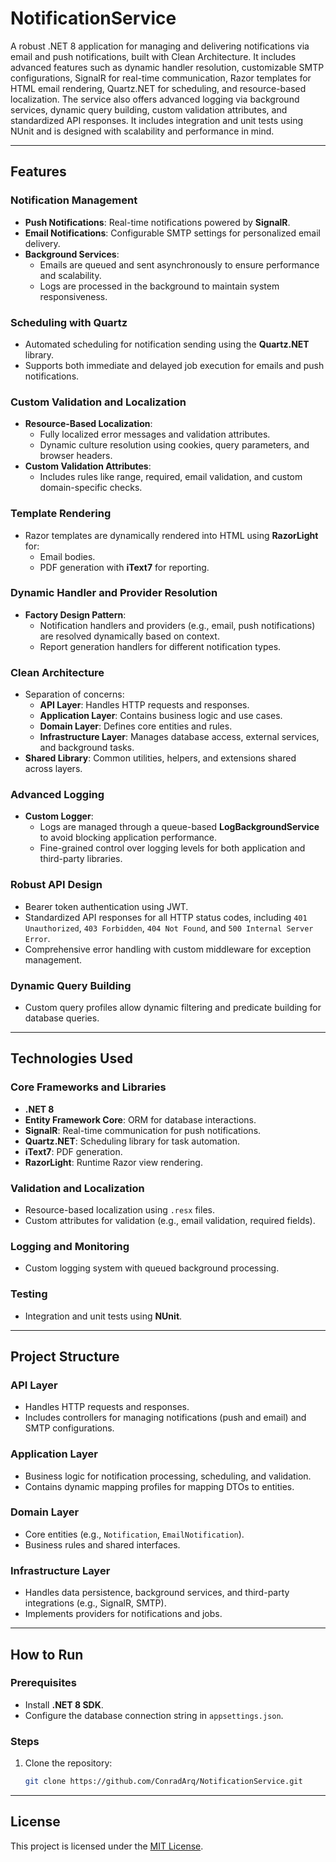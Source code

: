 # NotificationService

A robust .NET 8 application for managing and delivering notifications via email and push notifications, built with Clean Architecture. It includes advanced features such as dynamic handler resolution, customizable SMTP configurations, SignalR for real-time communication, Razor templates for HTML email rendering, Quartz.NET for scheduling, and resource-based localization. The service also offers advanced logging via background services, dynamic query building, custom validation attributes, and standardized API responses. It includes integration and unit tests using NUnit and is designed with scalability and performance in mind.

---

## Features

### **Notification Management**
- **Push Notifications**: Real-time notifications powered by **SignalR**.
- **Email Notifications**: Configurable SMTP settings for personalized email delivery.
- **Background Services**:
  - Emails are queued and sent asynchronously to ensure performance and scalability.
  - Logs are processed in the background to maintain system responsiveness.

### **Scheduling with Quartz**
- Automated scheduling for notification sending using the **Quartz.NET** library.
- Supports both immediate and delayed job execution for emails and push notifications.

### **Custom Validation and Localization**
- **Resource-Based Localization**:
  - Fully localized error messages and validation attributes.
  - Dynamic culture resolution using cookies, query parameters, and browser headers.
- **Custom Validation Attributes**:
  - Includes rules like range, required, email validation, and custom domain-specific checks.
  
### **Template Rendering**
- Razor templates are dynamically rendered into HTML using **RazorLight** for:
  - Email bodies.
  - PDF generation with **iText7** for reporting.

### **Dynamic Handler and Provider Resolution**
- **Factory Design Pattern**:
  - Notification handlers and providers (e.g., email, push notifications) are resolved dynamically based on context.
  - Report generation handlers for different notification types.

### **Clean Architecture**
- Separation of concerns:
  - **API Layer**: Handles HTTP requests and responses.
  - **Application Layer**: Contains business logic and use cases.
  - **Domain Layer**: Defines core entities and rules.
  - **Infrastructure Layer**: Manages database access, external services, and background tasks.
- **Shared Library**: Common utilities, helpers, and extensions shared across layers.

### **Advanced Logging**
- **Custom Logger**:
  - Logs are managed through a queue-based **LogBackgroundService** to avoid blocking application performance.
  - Fine-grained control over logging levels for both application and third-party libraries.

### **Robust API Design**
- Bearer token authentication using JWT.
- Standardized API responses for all HTTP status codes, including `401 Unauthorized`, `403 Forbidden`, `404 Not Found`, and `500 Internal Server Error`.
- Comprehensive error handling with custom middleware for exception management.

### **Dynamic Query Building**
- Custom query profiles allow dynamic filtering and predicate building for database queries.

---

## Technologies Used

### **Core Frameworks and Libraries**
- **.NET 8**
- **Entity Framework Core**: ORM for database interactions.
- **SignalR**: Real-time communication for push notifications.
- **Quartz.NET**: Scheduling library for task automation.
- **iText7**: PDF generation.
- **RazorLight**: Runtime Razor view rendering.

### **Validation and Localization**
- Resource-based localization using `.resx` files.
- Custom attributes for validation (e.g., email validation, required fields).

### **Logging and Monitoring**
- Custom logging system with queued background processing.

### **Testing**
- Integration and unit tests using **NUnit**.

---

## Project Structure

### **API Layer**
- Handles HTTP requests and responses.
- Includes controllers for managing notifications (push and email) and SMTP configurations.

### **Application Layer**
- Business logic for notification processing, scheduling, and validation.
- Contains dynamic mapping profiles for mapping DTOs to entities.

### **Domain Layer**
- Core entities (e.g., `Notification`, `EmailNotification`).
- Business rules and shared interfaces.

### **Infrastructure Layer**
- Handles data persistence, background services, and third-party integrations (e.g., SignalR, SMTP).
- Implements providers for notifications and jobs.

---

## How to Run

### Prerequisites
- Install **.NET 8 SDK**.
- Configure the database connection string in `appsettings.json`.

### Steps
1. Clone the repository:
   ```bash
   git clone https://github.com/ConradArq/NotificationService.git

---

## License
This project is licensed under the [MIT License](LICENSE).